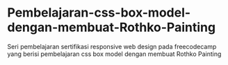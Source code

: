 # Pembelajaran-css-box-model-dengan-membuat-Rothko-Painting
Seri pembelajaran sertifikasi responsive web design pada freecodecamp yang berisi pembelajaran css box model dengan membuat Rothko Painting